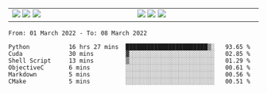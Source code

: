 <!-- ![Anurag's github stats](https://github-readme-stats.vercel.app/api?username=tfwang96&count_private=true&show_icons=true&bg_color=ffffff,a9a9a9,ff0000&text_color=ffffff&title_color=ffffff&icon_color=ffffff) -->


<table cellspacing="0" cellpadding="0" style="border-collapse: collapse; border: none;">
  <tbody>
  <tr style="border: none;">
    <td width="500px" style="border: none; vertical-align: top;">
      <img src="https://github.com/tfwang96/tfwang96/blob/main/header.svg">
      <img src="https://github.com/tfwang96/tfwang96/blob/main/repositories.svg">
<!--       <img src="https://github.com/tfwang96/tfwang96/blob/main/posts.svg"> -->
      <img src="https://github.com/tfwang96/tfwang96/blob/main/languages.svg">
<!--       <img src="https://github.com/tfwang96/tfwang96/blob/main/topics.svg"> -->
    </td>
    <td width="500px" style="border: none; vertical-align: top;">
       <img src="https://github.com/tfwang96/tfwang96/blob/main/followup.svg">
      <img src="https://github.com/tfwang96/tfwang96/blob/main/reactions.svg">
      <img src="https://github.com/tfwang96/tfwang96/blob/main/activity-community.svg">
<!--       <img src="https://github.com/tfwang96/tfwang96/blob/main/stackoverflow.svg"> -->
<!--       <img src="https://github.com/tfwang96/tfwang96/blob/main/achievements.svg"> -->
    </td>
  </tr>
  </tbody>
</table>

<!--START_SECTION:waka-->

```text
From: 01 March 2022 - To: 08 March 2022

Python           16 hrs 27 mins  ███████████████████████▒░   93.65 %
Cuda             30 mins         ▓░░░░░░░░░░░░░░░░░░░░░░░░   02.85 %
Shell Script     13 mins         ▒░░░░░░░░░░░░░░░░░░░░░░░░   01.29 %
ObjectiveC       6 mins          ░░░░░░░░░░░░░░░░░░░░░░░░░   00.61 %
Markdown         5 mins          ░░░░░░░░░░░░░░░░░░░░░░░░░   00.56 %
CMake            5 mins          ░░░░░░░░░░░░░░░░░░░░░░░░░   00.51 %
```

<!--END_SECTION:waka-->
